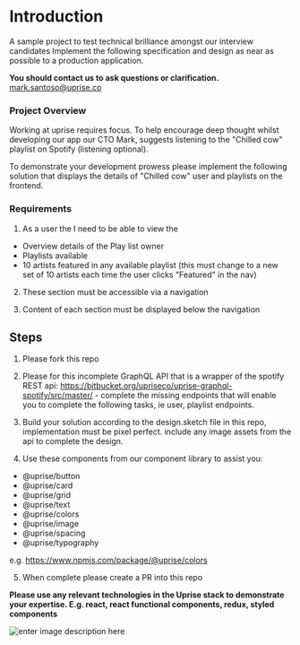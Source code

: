 
# Introduction #

  

A sample project to test technical brilliance amongst our interview candidates Implement the following specification and design as near as possible to a production application.

**You should contact us to ask questions or clarification.**
mark.santoso@uprise.co

### Project Overview ###

Working at uprise requires focus. To help encourage deep thought whilst developing our app our CTO Mark, suggests listening to the "Chilled cow" playlist on Spotify (listening optional).

To demonstrate your development prowess please implement the following solution that displays the details of "Chilled cow" user and playlists on the frontend.

### Requirements ###

1. As a user the I need to be able to view the

- Overview details of the Play list owner
- Playlists available
- 10 artists featured in any available playlist (this must change to a new set of 10 artists each time the user clicks "Featured" in the nav)

2. These section must be accessible via a navigation

3. Content of each section must be displayed below the navigation

## Steps

1. Please fork this repo

2. Please for this incomplete GraphQL API that is a wrapper of the spotify REST api: https://bitbucket.org/upriseco/uprise-graphql-spotify/src/master/ - complete the missing endpoints that will enable you to complete the following tasks, ie user, playlist endpoints. 

3. Build your solution according to the design.sketch file in this repo, implementation must be pixel perfect. include any image assets from the api to complete the design.

4. Use these components from our component library to assist you:

- @uprise/button
- @uprise/card
- @uprise/grid
- @uprise/text
- @uprise/colors
- @uprise/image
- @uprise/spacing
- @uprise/typography

e.g. https://www.npmjs.com/package/@uprise/colors

5. When complete please create a PR into this repo

**Please use any relevant technologies in the Uprise stack to demonstrate your expertise. E.g. react, react functional components, redux, styled components**

![enter image description here](https://uprise-tech-support.s3-ap-southeast-2.amazonaws.com/Screen+Shot+2020-05-04+at+11.31.06.png)